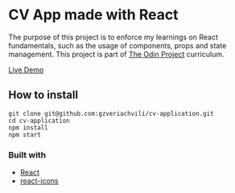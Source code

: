 # CV App made with React

The purpose of this project is to enforce my learnings on React fundamentals, such as the usage of components, props and state management.
This project is part of [The Odin Project](https://www.theodinproject.com) curriculum.

[Live Demo](https://www.theodinproject.com)

## How to install

```
git clone git@github.com:gzveriachvili/cv-application.git
cd cv-application
npm install
npm start
```

### Built with

- [React](https://reactjs.org/)
- [react-icons](https://www.npmjs.com/package/react-icons)
